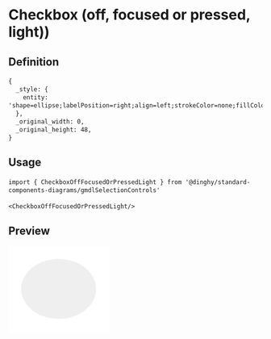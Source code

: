 # Checkbox (off, focused or pressed, light))

## Definition

```
{
  _style: { 
    entity: 'shape=ellipse;labelPosition=right;align=left;strokeColor=none;fillColor=#666666;opacity=10;sketch=0;html=1;',
  },
  _original_width: 0,
  _original_height: 48,
}
```

## Usage

```
import { CheckboxOffFocusedOrPressedLight } from '@dinghy/standard-components-diagrams/gmdlSelectionControls'

<CheckboxOffFocusedOrPressedLight/>
```

## Preview

<img src="./checkbox-off-focused-or-pressed-light.png" width="200"/>
